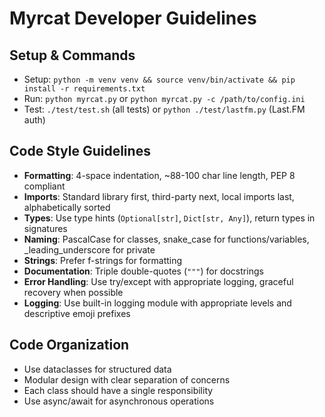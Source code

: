 # Myrcat Developer Guidelines

## Setup & Commands
- Setup: `python -m venv venv && source venv/bin/activate && pip install -r requirements.txt`
- Run: `python myrcat.py` or `python myrcat.py -c /path/to/config.ini`
- Test: `./test/test.sh` (all tests) or `python ./test/lastfm.py` (Last.FM auth)

## Code Style Guidelines
- **Formatting**: 4-space indentation, ~88-100 char line length, PEP 8 compliant
- **Imports**: Standard library first, third-party next, local imports last, alphabetically sorted
- **Types**: Use type hints (`Optional[str]`, `Dict[str, Any]`), return types in signatures
- **Naming**: PascalCase for classes, snake_case for functions/variables, _leading_underscore for private
- **Strings**: Prefer f-strings for formatting
- **Documentation**: Triple double-quotes (`"""`) for docstrings
- **Error Handling**: Use try/except with appropriate logging, graceful recovery when possible
- **Logging**: Use built-in logging module with appropriate levels and descriptive emoji prefixes

## Code Organization
- Use dataclasses for structured data
- Modular design with clear separation of concerns
- Each class should have a single responsibility
- Use async/await for asynchronous operations